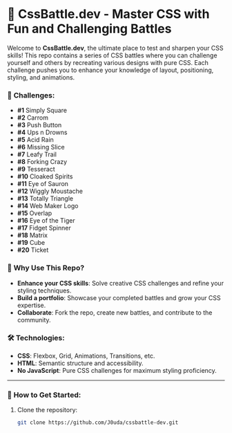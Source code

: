 # 🎨 **CssBattle.dev** - Master CSS with Fun and Challenging Battles

Welcome to **CssBattle.dev**, the ultimate place to test and sharpen your CSS skills! This repo contains a series of CSS battles where you can challenge yourself and others by recreating various designs with pure CSS. Each challenge pushes you to enhance your knowledge of layout, positioning, styling, and animations.

### 🚀 **Challenges**:
- **#1** Simply Square
- **#2** Carrom
- **#3** Push Button
- **#4** Ups n Drowns
- **#5** Acid Rain
- **#6** Missing Slice
- **#7** Leafy Trail
- **#8** Forking Crazy
- **#9** Tesseract
- **#10** Cloaked Spirits
- **#11** Eye of Sauron
- **#12** Wiggly Moustache
- **#13** Totally Triangle
- **#14** Web Maker Logo
- **#15** Overlap
- **#16** Eye of the Tiger
- **#17** Fidget Spinner
- **#18** Matrix
- **#19** Cube
- **#20** Ticket

### 🌟 **Why Use This Repo?**
- **Enhance your CSS skills**: Solve creative CSS challenges and refine your styling techniques.
- **Build a portfolio**: Showcase your completed battles and grow your CSS expertise.
- **Collaborate**: Fork the repo, create new battles, and contribute to the community.

### 🛠️ **Technologies**:
- **CSS**: Flexbox, Grid, Animations, Transitions, etc.
- **HTML**: Semantic structure and accessibility.
- **No JavaScript**: Pure CSS challenges for maximum styling proficiency.

---

### 🏁 **How to Get Started**:
1. Clone the repository:
   ```bash
   git clone https://github.com/J0uda/cssbattle-dev.git

